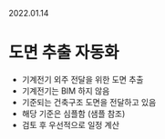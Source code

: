 2022.01.14

# 도면 추출 자동화
- 기계전기 외주 전달을 위한 도면 추출
- 기계전기는 BIM 하지 않음
- 기준되는 건축구조 도면을 전달하고 있음
- 해당 기준은 심플함 (샘플 참조)
- 검토 후 우선적으로 일정 계산
